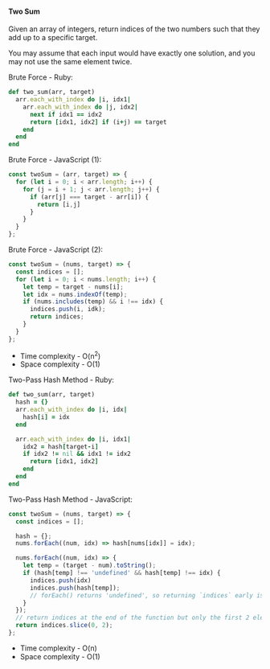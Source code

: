 #### Two Sum
Given an array of integers, return indices of the two numbers such that they add up to a specific target.

You may assume that each input would have exactly one solution, and you may not use the same element twice.

Brute Force - Ruby:
```Ruby
def two_sum(arr, target)
  arr.each_with_index do |i, idx1|
    arr.each_with_index do |j, idx2|
      next if idx1 == idx2
      return [idx1, idx2] if (i+j) == target
    end
  end
end
```

Brute Force - JavaScript (1):
```JavaScript
const twoSum = (arr, target) => {
  for (let i = 0; i < arr.length; i++) {
    for (j = i + 1; j < arr.length; j++) {
      if (arr[j] === target - arr[i]) {
        return [i,j]
      }
    }
  }
};
```
Brute Force - JavaScript (2):
```JavaScript
const twoSum = (nums, target) => {
  const indices = [];
  for (let i = 0; i < nums.length; i++) {
    let temp = target - nums[i];
    let idx = nums.indexOf(temp);
    if (nums.includes(temp) && i !== idx) {
      indices.push(i, idk);
      return indices;
    }
  }
};
```
- Time complexity - O(n<sup>2</sup>)
- Space complexity - O(1)

Two-Pass Hash Method - Ruby:
```Ruby
def two_sum(arr, target)
  hash = {}
  arr.each_with_index do |i, idx|
    hash[i] = idx
  end

  arr.each_with_index do |i, idx1|
    idx2 = hash[target-i]
    if idx2 != nil && idx1 != idx2
      return [idx1, idx2]
    end
  end
end
```

Two-Pass Hash Method - JavaScript:
```JavaScript
const twoSum = (nums, target) => {
  const indices = [];

  hash = {};
  nums.forEach((num, idx) => hash[nums[idx]] = idx);

  nums.forEach((num, idx) => {
    let temp = (target - num).toString();
    if (hash[temp] !== 'undefined' && hash[temp] !== idx) {
      indices.push(idx)
      indices.push(hash[temp]);
      // forEach() returns 'undefined', so returning `indices` early is not possible
    }
  });
  // return indices at the end of the function but only the first 2 elements
  return indices.slice(0, 2); 
};
```

- Time complexity - O(n)
- Space complexity - O(1)
